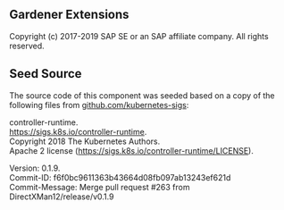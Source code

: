 ## Gardener Extensions
Copyright (c) 2017-2019 SAP SE or an SAP affiliate company. All rights reserved.     

## Seed Source

The source code of this component was seeded based on a copy of the following files from [github.com/kubernetes-sigs](github.com/kubernetes-sigs):

controller-runtime.  
https://sigs.k8s.io/controller-runtime.  
Copyright 2018 The Kubernetes Authors.  
Apache 2 license (https://sigs.k8s.io/controller-runtime/LICENSE).  

Version: 0.1.9.  
Commit-ID: f6f0bc9611363b43664d08fb097ab13243ef621d  
Commit-Message: Merge pull request #263 from DirectXMan12/release/v0.1.9
